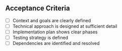 ## Acceptance Criteria

- [ ] Context and goals are clearly defined
- [ ] Technical approach is designed at sufficient detail
- [ ] Implementation plan shows clear phases
- [ ] Testing strategy is defined
- [ ] Dependencies are identified and resolved